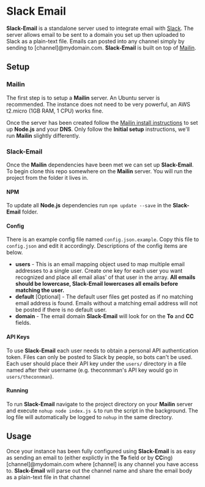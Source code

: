 Slack Email
=========

**Slack-Email** is a standalone server used to integrate email with [Slack](https://slack.com/). The server allows email to be sent to a domain you set up then uploaded to Slack as a plain-text file. Emails can posted into any channel simply by sending to [channel]@mydomain.com. **Slack-Email** is built on top of [Mailin](http://mailin.io/).

## Setup

### Mailin

The first step is to setup a **Mailin** server. An Ubuntu server is recommended. The instance does not need to be very powerful, an AWS t2.micro (1GB RAM, 1 CPU) works fine.

Once the server has been created follow the [Mailin install instructions](http://mailin.io/doc) to set up **Node.js** and your **DNS**. Only follow the **Initial setup** instructions, we'll run **Mailin** slightly differently.

### Slack-Email

Once the **Mailin** dependencies have been met we can set up **Slack-Email**. To begin clone this repo somewhere on the **Mailin** server. You will run the project from the folder it lives in.

#### NPM

To update all **Node.js** dependencies run `npm update --save` in the **Slack-Email** folder.

#### Config

There is an example config file named `config.json.example`. Copy this file to `config.json` and edit it accordingly. Descriptions of the config items are below.

- **users** - This is an email mapping object used to map multiple email addresses to a single user. Create one key for each user you want recognized and place all email alias' of that user in the array. **All emails should be lowercase, Slack-Email lowercases all emails before matching the user.**
- **default** [Optional] - The default user files get posted as if no matching email address is found. Emails without a matching email address will not be posted if there is no default user.
- **domain** - The email domain **Slack-Email** will look for on the **To** and **CC** fields.

#### API Keys

To use **Slack-Email** each user needs to obtain a personal API authentication token. Files can only be posted to Slack by people, so bots can't be used. Each user should place their API key under the `users/` directory in a file named after their username (e.g. theconnman's API key would go in `users/theconnman`).

#### Running

To run **Slack-Email** navigate to the project directory on your **Mailin** server and execute `nohup node index.js &` to run the script in the background. The log file will automatically be logged to `nohup` in the same directory.

## Usage

Once your instance has been fully configured using **Slack-Email** is as easy as sending an email to (either explictly in the **To** field or by **CC**ing) [channel]@mydomain.com where [channel] is any channel you have access to. **Slack-Email** will parse out the channel name and share the email body as a plain-text file in that channel
